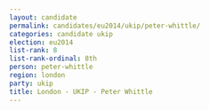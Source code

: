 ```yaml
---
layout: candidate
permalink: candidates/eu2014/ukip/peter-whittle/
categories: candidate ukip
election: eu2014
list-rank: 8
list-rank-ordinal: 8th
person: peter-whittle
region: london
party: ukip
title: London - UKIP - Peter Whittle
---
```

